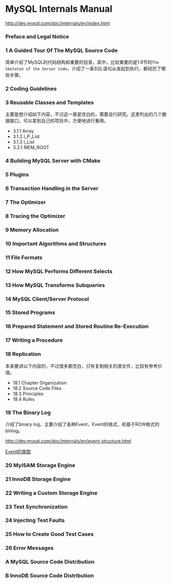 # MySQL Internals Manual

<http://dev.mysql.com/doc/internals/en/index.html>

### Preface and Legal Notice
### 1 A Guided Tour Of The MySQL Source Code

简单介绍了MySQL的代码结构和重要的目录，其中，比较重要的是1.9节的`The Skeleton
of the Server Code`，介绍了一条SQL语句从发起到执行，都经历了哪些步骤。


### 2 Coding Guidelines

### 3 Reusable Classes and Templates

主要是想介绍如下内容，不过这一章是空白的，需要自行研究。这里列出的几个数据接口，可以拿到自己的项目中，方便地进行重用。

* 3.1.1 Array
* 3.1.2 I_P_List
* 3.1.3 I_List
* 3.2.1 MEM_ROOT

### 4 Building MySQL Server with CMake

### 5 Plugins

### 6 Transaction Handling in the Server

### 7 The Optimizer

### 8 Tracing the Optimizer

### 9 Memory Allocation

### 10 Important Algorithms and Structures

### 11 File Formats

### 12 How MySQL Performs Different Selects

### 13 How MySQL Transforms Subqueries

### 14 MySQL Client/Server Protocol

### 15 Stored Programs

### 16 Prepared Statement and Stored Routine Re-Execution

### 17 Writing a Procedure

### 18 Replication

本来要讲以下内容的，不过很多都空白，只有复制相关的源文件，比较有参考价值。

* 18.1 Chapter Organization
* 18.2 Source Code Files
* 18.3 Principles
* 18.4 Rules

### 19 The Binary Log

介绍了binary log，主要介绍了各种Event，Event的格式，和基于ROW格式的binlog。

http://dev.mysql.com/doc/internals/en/event-structure.html

[Event的类图](http://mingxinglai.com/mysql56-annotation/classLog__event.html)

### 20 MyISAM Storage Engine

### 21 InnoDB Storage Engine

### 22 Writing a Custom Storage Engine

### 23 Test Synchronization

### 24 Injecting Test Faults

### 25 How to Create Good Test Cases

### 26 Error Messages

### A MySQL Source Code Distribution

### B InnoDB Source Code Distribution
